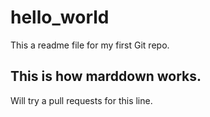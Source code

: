 # hello_world

This a readme file for my first Git repo.

## This is how marddown works.


Will try a pull requests for this line.

